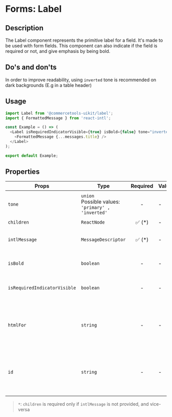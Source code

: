 # Forms: Label

## Description

The Label component represents the primitive label for a field. It's made to be used with form fields. This component can also indicate if the field is required or not, and give emphasis by being bold.

## Do's and don'ts

In order to improve readability, using `inverted` tone is recommended on dark backgrounds (E.g in a table header)

## Usage

```js
import Label from '@commercetools-uikit/label';
import { FormattedMessage } from 'react-intl';

const Example = () => (
  <Label isRequiredIndicatorVisible={true} isBold={false} tone="inverted">
    <FormattedMessage {...messages.title} />
  </Label>
);

export default Example;
```

## Properties

| Props                        | Type                                                      | Required | Values | Default | Description                                                                                                     |
| ---------------------------- | --------------------------------------------------------- | :------: | ------ | ------- | --------------------------------------------------------------------------------------------------------------- |
| `tone`                       | `union`<br/>Possible values:<br/>`'primary' , 'inverted'` |    -     | -      | -       | Indicates the tone to be applied to the label                                                                   |
| `children`                   | `ReactNode`                                               | ✅ (\*)  | -      | -       | Value of the label                                                                                              |
| `intlMessage`                | `MessageDescriptor`                                       | ✅ (\*)  | -      | -       | An intl message object that will be rendered with `FormattedMessage`                                            |
| `isBold`                     | `boolean`                                                 |    -     | -      | `false` | Indicates if the label title should be in bold text                                                             |
| `isRequiredIndicatorVisible` | `boolean`                                                 |    -     | -      | `false` | Indicates if the labeled field is required in a form                                                            |
| `htmlFor`                    | `string`                                                  |    -     | -      | -       | The `for` HTML attribute, used to reference form elements with the related attribute `id` or `aria-labelledby`. |
| `id`                         | `string`                                                  |    -     | -      | -       | The `id` HTML attribute, used to reference non-form elements with the related attribute `aria-labelledby`.      |

> `*`: `children` is required only if `intlMessage` is not provided, and vice-versa
